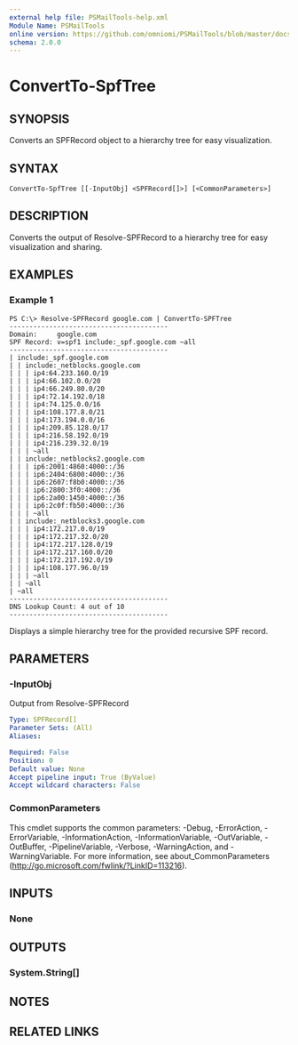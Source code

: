 ```yaml
---
external help file: PSMailTools-help.xml
Module Name: PSMailTools
online version: https://github.com/omniomi/PSMailTools/blob/master/docs/en-US/ConvertTo-SPFTree.md
schema: 2.0.0
---
```


# ConvertTo-SpfTree

## SYNOPSIS
Converts an SPFRecord object to a hierarchy tree for easy visualization.

## SYNTAX

```
ConvertTo-SpfTree [[-InputObj] <SPFRecord[]>] [<CommonParameters>]
```

## DESCRIPTION
Converts the output of Resolve-SPFRecord to a hierarchy tree for easy visualization and sharing.

## EXAMPLES

### Example 1
```
PS C:\> Resolve-SPFRecord google.com | ConvertTo-SPFTree
----------------------------------------
Domain:     google.com
SPF Record: v=spf1 include:_spf.google.com ~all
----------------------------------------
| include:_spf.google.com
| | include:_netblocks.google.com
| | | ip4:64.233.160.0/19
| | | ip4:66.102.0.0/20
| | | ip4:66.249.80.0/20
| | | ip4:72.14.192.0/18
| | | ip4:74.125.0.0/16
| | | ip4:108.177.8.0/21
| | | ip4:173.194.0.0/16
| | | ip4:209.85.128.0/17
| | | ip4:216.58.192.0/19
| | | ip4:216.239.32.0/19
| | | ~all
| | include:_netblocks2.google.com
| | | ip6:2001:4860:4000::/36
| | | ip6:2404:6800:4000::/36
| | | ip6:2607:f8b0:4000::/36
| | | ip6:2800:3f0:4000::/36
| | | ip6:2a00:1450:4000::/36
| | | ip6:2c0f:fb50:4000::/36
| | | ~all
| | include:_netblocks3.google.com
| | | ip4:172.217.0.0/19
| | | ip4:172.217.32.0/20
| | | ip4:172.217.128.0/19
| | | ip4:172.217.160.0/20
| | | ip4:172.217.192.0/19
| | | ip4:108.177.96.0/19
| | | ~all
| | ~all
| ~all
----------------------------------------
DNS Lookup Count: 4 out of 10
----------------------------------------
```

Displays a simple hierarchy tree for the provided recursive SPF record.

## PARAMETERS

### -InputObj
Output from Resolve-SPFRecord

```yaml
Type: SPFRecord[]
Parameter Sets: (All)
Aliases: 

Required: False
Position: 0
Default value: None
Accept pipeline input: True (ByValue)
Accept wildcard characters: False
```

### CommonParameters
This cmdlet supports the common parameters: -Debug, -ErrorAction, -ErrorVariable, -InformationAction, -InformationVariable, -OutVariable, -OutBuffer, -PipelineVariable, -Verbose, -WarningAction, and -WarningVariable. For more information, see about_CommonParameters (http://go.microsoft.com/fwlink/?LinkID=113216).

## INPUTS

### None

## OUTPUTS

### System.String[]

## NOTES

## RELATED LINKS

